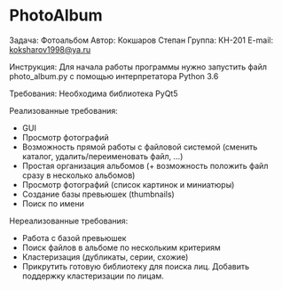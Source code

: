 # PhotoAlbum

Задача: Фотоальбом
Автор: Кокшаров Степан
Группа: КН-201
E-mail: koksharov1998@ya.ru

Инструкция:
Для начала работы программы нужно запустить файл photo_album.py с помощью интерпретатора Python 3.6

Требования:
Необходима библиотека PyQt5

Реализованные требования:
- GUI
- Просмотр фотографий
- Возможность прямой работы с файловой системой (сменить каталог, удалить/переименовать файл, …)
- Простая организация альбомов (+ возможность положить файл сразу в несколько альбомов)
- Просмотр фотографий (список картинок и миниатюры)
- Создание базы превьюшек (thumbnails)
- Поиск по имени

Нереализованные требования:
- Работа с базой превьюшек
- Поиск файлов в альбоме по нескольким критериям
- Кластеризация (дубликаты, серии, схожие)
- Прикрутить готовую библиотеку для поиска лиц. Добавить поддержку кластеризации по лицам.